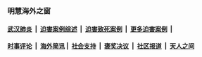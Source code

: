 
### 明慧海外之窗

####  [武汉肺炎](indexes/365.md?t=01091401) &nbsp;|&nbsp;  [迫害案例综述](indexes/328.md?t=01091401) &nbsp;|&nbsp; [迫害致死案例](indexes/277.md?t=01091401)  &nbsp;|&nbsp; [更多迫害案例](indexes/81.md?t=01091401)  &nbsp;|&nbsp; 
####  [时事评论](indexes/251.md?t=01091401) &nbsp;|&nbsp; [海外简讯](indexes/245.md?t=01091401)&nbsp;|&nbsp;  [社会支持](indexes/140.md?t=01091401) &nbsp;|&nbsp; [褒奖决议](indexes/282.md?t=01091401) &nbsp;|&nbsp; [社区报道](indexes/91.md?t=01091401)  &nbsp;|&nbsp; [天人之间](indexes/78.md?t=01091401) 

